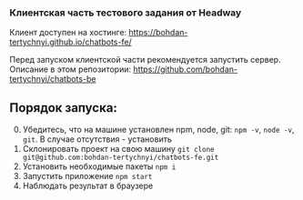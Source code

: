 ### Клиентская часть тестового задания от Headway

Клиент доступен на хостинге: https://bohdan-tertychnyi.github.io/chatbots-fe/

Перед запуском клиентской части рекомендуется запустить сервер.
<br>
Описание в этом репозитории: https://github.com/bohdan-tertychnyi/chatbots-be

## Порядок запуска:
 0. Убедитесь, что на машине установлен npm, node, git: `npm -v`, `node -v`, `git`. В случае отсутствия - установить
 1. Склонировать проект на свою машину `git clone git@github.com:bohdan-tertychnyi/chatbots-fe.git`
 2. Установить необходимые пакеты `npm i`
 3. Запустить приложение `npm start`
 4. Наблюдать результат в браузере
